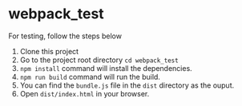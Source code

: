 # webpack_test

For testing, follow the steps below

1. Clone this project
2. Go to the project root directory `cd webpack_test`
3. `npm install` command will install the dependencies.
4. `npm run build` command will run the build.
5. You can find the `bundle.js` file in the `dist` directory as the ouput.
6. Open `dist/index.html` in your browser.